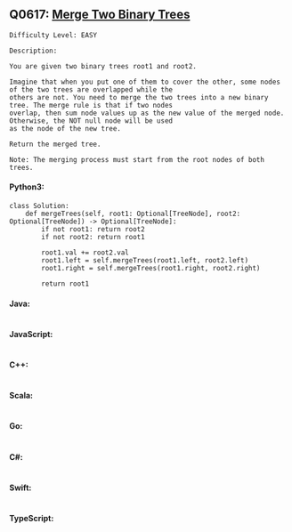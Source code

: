 ## Q0617: [Merge Two Binary Trees](https://leetcode.com/problems/merge-two-binary-trees/)

```
Difficulty Level: EASY
```

```
Description:

You are given two binary trees root1 and root2.

Imagine that when you put one of them to cover the other, some nodes of the two trees are overlapped while the
others are not. You need to merge the two trees into a new binary tree. The merge rule is that if two nodes
overlap, then sum node values up as the new value of the merged node. Otherwise, the NOT null node will be used
as the node of the new tree.

Return the merged tree.

Note: The merging process must start from the root nodes of both trees.
```

#### Python3:

```
class Solution:
    def mergeTrees(self, root1: Optional[TreeNode], root2: Optional[TreeNode]) -> Optional[TreeNode]:
        if not root1: return root2
        if not root2: return root1

        root1.val += root2.val
        root1.left = self.mergeTrees(root1.left, root2.left)
        root1.right = self.mergeTrees(root1.right, root2.right)

        return root1
```

#### Java:

```

```

#### JavaScript:

```

```

#### C++:

```

```

#### Scala:

```

```

#### Go:

```

```

#### C#:

```

```

#### Swift:

```

```

#### TypeScript:

```

```